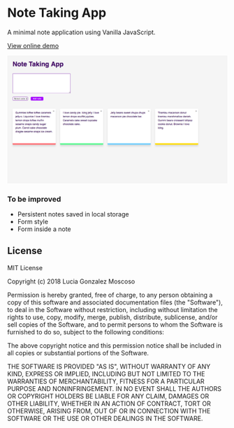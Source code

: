 # Note Taking App

A minimal note application using Vanilla JavaScript.

[View online demo](http://luciagm.net/note-app/)

[![Preview](preview.png)](http://luciagm.net/note-app/)

### To be improved
- Persistent notes saved in local storage
- Form style
- Form inside a note


## License
MIT License

Copyright (c) 2018 Lucia Gonzalez Moscoso

Permission is hereby granted, free of charge, to any person obtaining a copy of this software and associated documentation files (the "Software"), to deal in the Software without restriction, including without limitation the rights to use, copy, modify, merge, publish, distribute, sublicense, and/or sell copies of the Software, and to permit persons to whom the Software is furnished to do so, subject to the following conditions:

The above copyright notice and this permission notice shall be included in all copies or substantial portions of the Software.

THE SOFTWARE IS PROVIDED "AS IS", WITHOUT WARRANTY OF ANY KIND, EXPRESS OR IMPLIED, INCLUDING BUT NOT LIMITED TO THE WARRANTIES OF MERCHANTABILITY, FITNESS FOR A PARTICULAR PURPOSE AND NONINFRINGEMENT. IN NO EVENT SHALL THE AUTHORS OR COPYRIGHT HOLDERS BE LIABLE FOR ANY CLAIM, DAMAGES OR OTHER LIABILITY, WHETHER IN AN ACTION OF CONTRACT, TORT OR OTHERWISE, ARISING FROM, OUT OF OR IN CONNECTION WITH THE SOFTWARE OR THE USE OR OTHER DEALINGS IN THE SOFTWARE.